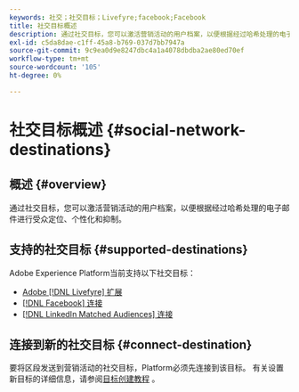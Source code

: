 ```yaml
---
keywords: 社交；社交目标；Livefyre;facebook;Facebook
title: 社交目标概述
description: 通过社交目标，您可以激活营销活动的用户档案，以便根据经过哈希处理的电子邮件进行受众定位、个性化和抑制。
exl-id: c5da8dae-c1ff-45a8-b769-037d7bb7947a
source-git-commit: 9c9ea0d9e8247dbc4a1a4078dbdba2ae80ed70ef
workflow-type: tm+mt
source-wordcount: '105'
ht-degree: 0%

---
```


# 社交目标概述 {#social-network-destinations}

## 概述 {#overview}

通过社交目标，您可以激活营销活动的用户档案，以便根据经过哈希处理的电子邮件进行受众定位、个性化和抑制。

## 支持的社交目标 {#supported-destinations}

Adobe Experience Platform当前支持以下社交目标：

* [Adobe [!DNL Livefyre] 扩展](adobe-livefyre.md)
* [[!DNL Facebook] 连接](facebook.md)
* [[!DNL LinkedIn Matched Audiences] 连接](linkedin.md)

## 连接到新的社交目标 {#connect-destination}

要将区段发送到营销活动的社交目标，Platform必须先连接到该目标。 有关设置新目标的详细信息，请参阅[目标创建教程](../../ui/connect-destination.md) 。